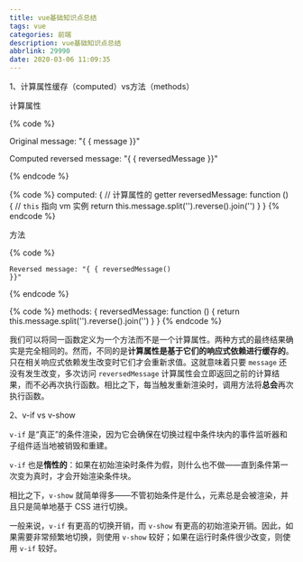 ```yaml
---
title: vue基础知识点总结
tags: vue
categories: 前端
description: vue基础知识点总结
abbrlink: 29990
date: 2020-03-06 11:09:35
---
```


<!--more-->

<p id="计算属性缓存-vs-方法">1、计算属性缓存（computed）vs方法（methods）</p>

<p>计算属性</p>

{% code %}
<div id="example"></div>
  <p>Original message: "{ { message }}"</p>
  <p>Computed reversed message: "{ { reversedMessage }}"</p>
</div>
{% endcode %}

{% code %}
computed: {
    // 计算属性的 getter
    reversedMessage: function () {
      // `this` 指向 vm 实例
      return this.message.split('').reverse().join('')
    }
  }
{% endcode %}

<p>方法</p>


{% code %}
<code><p>Reversed message: "{ { reversedMessage() }}"</p></code>
{% endcode %}


{% code %}
methods: {
  reversedMessage: function () {
    return this.message.split('').reverse().join('')
  }
}
{% endcode %}

<p>我们可以将同一函数定义为一个方法而不是一个计算属性。两种方式的最终结果确实是完全相同的。然而，不同的是<strong>计算属性是基于它们的响应式依赖进行缓存的</strong>。只在相关响应式依赖发生改变时它们才会重新求值。这就意味着只要 <code>message</code> 还没有发生改变，多次访问 <code>reversedMessage</code> 计算属性会立即返回之前的计算结果，而不必再次执行函数。相比之下，每当触发重新渲染时，调用方法将<strong>总会</strong>再次执行函数。</p>

<p>2、v-if vs v-show</p>

<p><code>v-if</code> 是“真正”的条件渲染，因为它会确保在切换过程中条件块内的事件监听器和子组件适当地被销毁和重建。</p>

<p><code>v-if</code> 也是<strong>惰性的</strong>：如果在初始渲染时条件为假，则什么也不做——直到条件第一次变为真时，才会开始渲染条件块。</p>

<p>相比之下，<code>v-show</code> 就简单得多——不管初始条件是什么，元素总是会被渲染，并且只是简单地基于 CSS 进行切换。</p>

<p>一般来说，<code>v-if</code> 有更高的切换开销，而 <code>v-show</code> 有更高的初始渲染开销。因此，如果需要非常频繁地切换，则使用 <code>v-show</code> 较好；如果在运行时条件很少改变，则使用 <code>v-if</code> 较好。</p>
